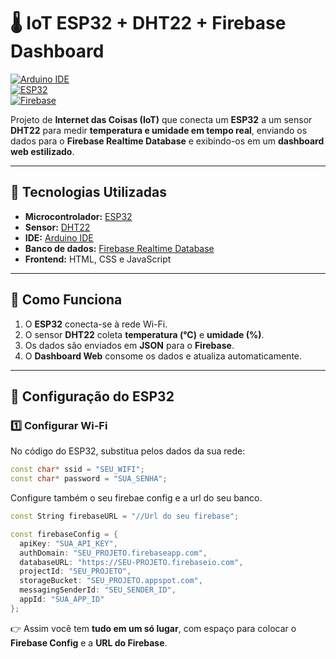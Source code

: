 # 🌡️ IoT ESP32 + DHT22 + Firebase Dashboard

[![Arduino IDE](https://img.shields.io/badge/Arduino-IDE-00979D?logo=arduino&logoColor=white)](https://www.arduino.cc/en/software)  
[![ESP32](https://img.shields.io/badge/ESP32-Board-orange)](https://www.espressif.com/en/products/socs/esp32)  
[![Firebase](https://img.shields.io/badge/Firebase-Realtime%20Database-FFCA28?logo=firebase&logoColor=black)](https://firebase.google.com/products/realtime-database)

Projeto de **Internet das Coisas (IoT)** que conecta um **ESP32** a um sensor **DHT22** para medir **temperatura e umidade em tempo real**, enviando os dados para o **Firebase Realtime Database** e exibindo-os em um **dashboard web estilizado**.

---

## 🚀 Tecnologias Utilizadas

- **Microcontrolador:** [ESP32](https://www.espressif.com/en/products/socs/esp32)  
- **Sensor:** [DHT22](https://learn.adafruit.com/dht)  
- **IDE:** [Arduino IDE](https://www.arduino.cc/en/software)  
- **Banco de dados:** [Firebase Realtime Database](https://firebase.google.com/products/realtime-database)  
- **Frontend:** HTML, CSS e JavaScript  

---

## 📡 Como Funciona

1. O **ESP32** conecta-se à rede Wi-Fi.  
2. O sensor **DHT22** coleta **temperatura (°C)** e **umidade (%)**.  
3. Os dados são enviados em **JSON** para o **Firebase**.  
4. O **Dashboard Web** consome os dados e atualiza automaticamente.

---

## 🔧 Configuração do ESP32

### 1️⃣ Configurar Wi-Fi
No código do ESP32, substitua pelos dados da sua rede:

```cpp
const char* ssid = "SEU_WIFI";
const char* password = "SUA_SENHA";
```

Configure também o seu firebae config e a url do seu banco.

```cpp
const String firebaseURL = "//Url do seu firebase";

const firebaseConfig = {
  apiKey: "SUA_API_KEY",
  authDomain: "SEU_PROJETO.firebaseapp.com",
  databaseURL: "https://SEU-PROJETO.firebaseio.com",
  projectId: "SEU_PROJETO",
  storageBucket: "SEU_PROJETO.appspot.com",
  messagingSenderId: "SEU_SENDER_ID",
  appId: "SUA_APP_ID"
};
```
👉 Assim você tem **tudo em um só lugar**, com espaço para colocar o **Firebase Config** e a **URL do Firebase**.
